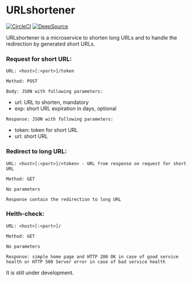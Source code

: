 # URLshortener
[![CircleCI](https://circleci.com/gh/slytomcat/URLshortener.svg?style=svg)](https://circleci.com/gh/slytomcat/URLshortener)
[![DeepSource](https://static.deepsource.io/deepsource-badge-light.svg)](https://deepsource.io/gh/slytomcat/URLshortener/?ref=repository-badge)

URLshortener is a microservice to shorten long URLs and to handle the redirection by generated short URLs.

### Request for short URL:
`URL: <host>[:<port>]/token`

`Method: POST`

`Body: JSON with following parameters:`

- url: URL to shorten, mandatory
- exp: short URL expiration in days, optional

`Response: JSON with following parameters:`

- token: token for short URL
- url: short URL

### Redirect to long URL:
`URL: <host>[:<port>]/<token> - URL from response on request for short URL`

`Method: GET`

`No parameters`

`Response contain the redirection to long URL`

### Helth-check:
`URL: <host>[:<port>]/`

`Method: GET`

`No parameters`

`Response: simple home page and HTTP 200 OK in case of good service health or HTTP 500 Server error in case of bad service health`


It is still under development.
